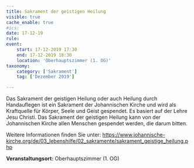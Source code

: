 ```yaml
---
title: Sakrament der geistigen Heilung
visible: true
cache_enable: true
#ics: 
date: 17-12-19
rule: 
event:
	start: 17-12-2019 17:30
	end: 17-12-2019 18:30
	location: 'Oberhauptszimmer (1. OG)'
taxonomy:
	category: ['Sakrament']
	tag: ['Dezember 2019']

---
```

Das Sakrament der geistigen Heilung oder auch Heilung durch Handauflegen ist ein Sakrament der Johannischen Kirche und wird als Kraftquelle für Körper, Seele und Geist gespendet. Es basiert auf der Lehre Jesu Christi. Das Sakrament der geistigen Heilung kann von der Johannischen Kirche allen Menschen gespendet werden, die darum bitten.

Weitere Informationen finden Sie unter:
https://www.johannische-kirche.org/de/03_lebenshilfe/02_sakramente/sakrament_geistige_heilung.php



**Veranstaltungsort:** Oberhauptszimmer (1. OG)


